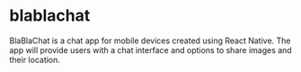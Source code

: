 # blablachat

BlaBlaChat is a chat app for mobile devices created using React Native. 
The app will provide users with a chat interface and options to share images and their location.
